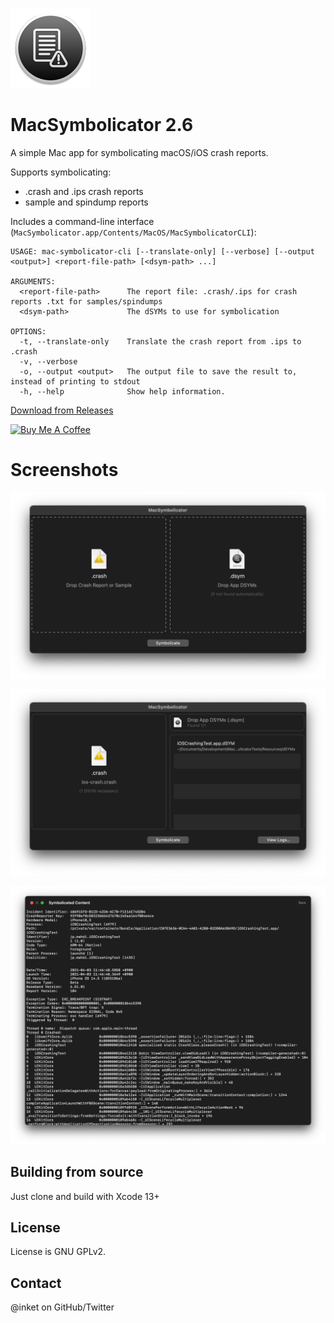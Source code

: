 ![MacSymbolicator](/Resources/Assets.xcassets/AppIcon.appiconset/Icon_128x128.png?raw=true)

# MacSymbolicator 2.6
	
A simple Mac app for symbolicating macOS/iOS crash reports.

Supports symbolicating:

- .crash and .ips crash reports
- sample and spindump reports

Includes a command-line interface (`MacSymbolicator.app/Contents/MacOS/MacSymbolicatorCLI`):

```
USAGE: mac-symbolicator-cli [--translate-only] [--verbose] [--output <output>] <report-file-path> [<dsym-path> ...]

ARGUMENTS:
  <report-file-path>      The report file: .crash/.ips for crash reports .txt for samples/spindumps
  <dsym-path>             The dSYMs to use for symbolication

OPTIONS:
  -t, --translate-only    Translate the crash report from .ips to .crash
  -v, --verbose
  -o, --output <output>   The output file to save the result to, instead of printing to stdout
  -h, --help              Show help information.
```

[Download from Releases](https://github.com/inket/MacSymbolicator/releases)

<a href="https://www.buymeacoffee.com/mahdibchatnia" target="_blank"><img src="https://cdn.buymeacoffee.com/buttons/v2/default-yellow.png" alt="Buy Me A Coffee" height="48" width="173" ></a>

# Screenshots

![MacSymbolicator](/screenshot1.png?raw=true)

![MacSymbolicator](/screenshot2.png?raw=true)

![MacSymbolicator](/screenshot3.png?raw=true)

## Building from source

Just clone and build with Xcode 13+

## License

License is GNU GPLv2.

## Contact

@inket on GitHub/Twitter
